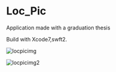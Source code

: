 # Loc_Pic
Application made with a graduation thesis

Build with Xcode7,swft2.


![locpicimg](https://user-images.githubusercontent.com/28476199/50680175-06401c80-104a-11e9-8e66-303fbd8430c4.png　=*200)


![locpicimg2](https://user-images.githubusercontent.com/28476199/50681300-59b46980-104e-11e9-8266-0daf8b434c70.png)
